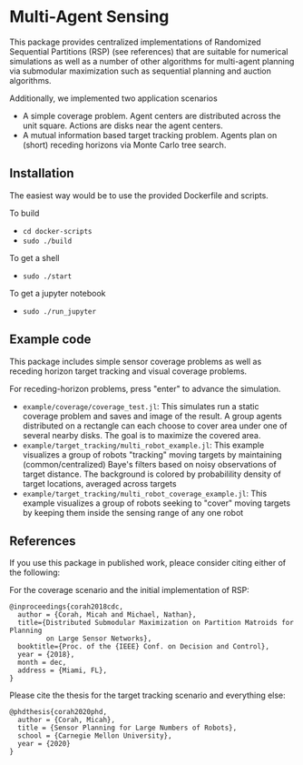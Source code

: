 # Multi-Agent Sensing

This package provides centralized implementations of Randomized Sequential
Partitions (RSP) (see references) that are suitable for numerical simulations as
well as a number of other algorithms for multi-agent planning via submodular
maximization such as sequential planning and auction algorithms.

Additionally, we implemented two application scenarios
* A simple coverage problem. Agent centers are distributed across the unit
  square. Actions are disks near the agent centers.
* A mutual information based target tracking problem. Agents plan on (short)
  receding horizons via Monte Carlo tree search.

## Installation

The easiest way would be to use the provided Dockerfile and scripts.

To build
* `cd docker-scripts`
* `sudo ./build`

To get a shell
* `sudo ./start`

To get a jupyter notebook
* `sudo ./run_jupyter`


## Example code

This package includes simple sensor coverage problems as well as receding
horizon target tracking and visual coverage problems.

For receding-horizon problems, press "enter" to advance the simulation.

* `example/coverage/coverage_test.jl`: This simulates run a static coverage
  problem and saves and image of the result.
  A group agents distributed on a rectangle can each choose to cover area under
  one of several nearby disks.
  The goal is to maximize the covered area.
* `example/target_tracking/multi_robot_example.jl`:
This example visualizes a group of robots "tracking" moving targets by
maintaining (common/centralized) Baye's filters based on noisy observations of
target distance.
The background is colored by probabilility density of target locations, averaged
across targets
* `example/target_tracking/multi_robot_coverage_example.jl`:
This example visualizes a group of robots seeking to "cover" moving targets by
keeping them inside the sensing range of any one robot

## References

If you use this package in published work, pleace consider citing either of the
following:

For the coverage scenario and the initial implementation of RSP:
```
@inproceedings{corah2018cdc,
  author = {Corah, Micah and Michael, Nathan},
  title={Distributed Submodular Maximization on Partition Matroids for Planning
         on Large Sensor Networks},
  booktitle={Proc. of the {IEEE} Conf. on Decision and Control},
  year = {2018},
  month = dec,
  address = {Miami, FL},
}
```

Please cite the thesis for the target tracking scenario and everything else:
```
@phdthesis{corah2020phd,
  author = {Corah, Micah},
  title = {Sensor Planning for Large Numbers of Robots},
  school = {Carnegie Mellon University},
  year = {2020}
}
```
